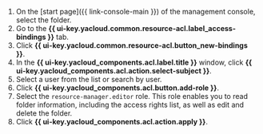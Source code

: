 1. On the [start page]({{ link-console-main }}) of the management console, select the folder.
1. Go to the **{{ ui-key.yacloud.common.resource-acl.label_access-bindings }}** tab.
1. Click **{{ ui-key.yacloud.common.resource-acl.button_new-bindings }}**.
1. In the **{{ ui-key.yacloud_components.acl.label.title }}** window, click **{{ ui-key.yacloud_components.acl.action.select-subject }}**.
1. Select a user from the list or search by user.
1. Click **{{ ui-key.yacloud_components.acl.button.add-role }}**.
1. Select the `resource-manager.editor` role. This role enables you to read folder information, including the access rights list, as well as edit and delete the folder.
1. Click **{{ ui-key.yacloud_components.acl.action.apply }}**.